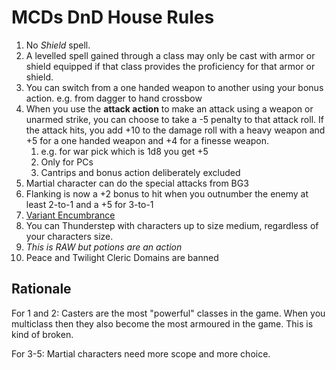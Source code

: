
# MCDs DnD House Rules

1. No *Shield* spell.
2. A levelled spell gained through a class may only be cast with armor or shield equipped if that class provides the proficiency for that armor or shield.
3. You can switch from a one handed weapon to another using your bonus action.
    e.g. from dagger to hand crossbow
4. When you use the **attack action** to make an attack using a weapon or unarmed strike, you can choose to take a -5 penalty to that attack roll. If the attack hits, you add +10 to the damage roll with a heavy weapon and +5 for a one handed weapon and +4 for a finesse weapon.
	1. e.g. for war pick which is 1d8 you get +5
	1. Only for PCs
	1. Cantrips and bonus action deliberately excluded
5. Martial character can do the special attacks from BG3
6. Flanking is now a +2 bonus to hit when you outnumber the enemy at least 2-to-1 and a +5 for 3-to-1
7. [Variant Encumbrance](https://www.dndbeyond.com/sources/basic-rules/using-ability-scores#VariantEncumbrance)
8. You can Thunderstep with characters up to size medium, regardless of your characters size.
9. *This is RAW but potions are an action*
10. Peace and Twilight Cleric Domains are banned

## Rationale

For 1 and 2: Casters are the most "powerful" classes in the game. When you multiclass then they also become the most armoured in the game. This is kind of broken.

For 3-5: Martial characters need more scope and more choice.